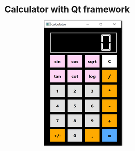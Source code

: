 # Calculator with Qt framework

<p align="center">
  <img src="calculator.png"  title="hover text"  width="250" height="400">
</p>
